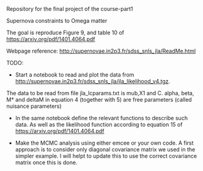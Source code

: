 Repository for the final project of the course-part1 

Supernova constraints to Omega matter

The goal is reproduce Figure 9, and table 10  of https://arxiv.org/pdf/1401.4064.pdf

Webpage reference: http://supernovae.in2p3.fr/sdss_snls_jla/ReadMe.html


TODO: 
 - Start a notebook to read and plot the data from http://supernovae.in2p3.fr/sdss_snls_jla/jla_likelihood_v4.tgz.
 
 The data to be read from file jla_lcparams.txt is mub,X1 and C.  alpha, beta, M* and deltaM in equation 4 (together with 5) are free parameters (called nuisance parameters)
 
 - In the same notebook define the relevant functions to describe such data. As well as the likelihood function according to equation 15 of  https://arxiv.org/pdf/1401.4064.pdf
 
 - Make the MCMC analysis using either emcee or your own code. A first approach is to consider only diagonal covariance matrix we used in the simpler example. I will helpt to update this to use the correct covariance matrix once this is done. 
